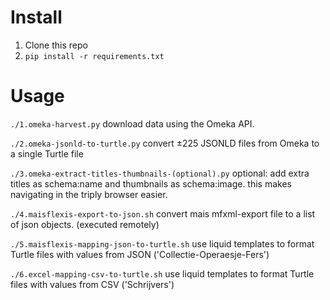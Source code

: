 # Install
1. Clone this repo
2. ```pip install -r requirements.txt```

# Usage
```./1.omeka-harvest.py```
download data using the Omeka API.

```./2.omeka-jsonld-to-turtle.py```
convert ±225 JSONLD files from Omeka to a single Turtle file

```./3.omeka-extract-titles-thumbnails-(optional).py```
optional: add extra titles as schema:name and thumbnails as schema:image. this makes navigating in the triply browser easier.

```./4.maisflexis-export-to-json.sh```
convert mais mfxml-export file to a list of json objects. (executed remotely)

```./5.maisflexis-mapping-json-to-turtle.sh```
use liquid templates to format Turtle files with values from JSON ('Collectie-Operaesje-Fers')

```./6.excel-mapping-csv-to-turtle.sh```
use liquid templates to format Turtle files with values from CSV ('Schrijvers')
